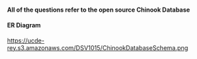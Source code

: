 #### All of the questions refer to the open source Chinook Database

#### ER Diagram
https://ucde-rey.s3.amazonaws.com/DSV1015/ChinookDatabaseSchema.png
